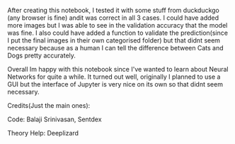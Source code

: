After creating this notebook, I tested it with some stuff from duckduckgo (any browser is fine) andit was correct in all 3 cases. I could have added more images but I was able to see in the validation accuracy that the model was fine. I also could have added a function to validate the prediction(since I put the final images in their own categorised folder) but that didnt seem necessary because as a human I can tell the difference between Cats and Dogs pretty accurately.

Overall Im happy with this notebook since I've wanted to learn about Neural Networks for quite a while. It turned out well, originally I planned to use a GUI but the interface of Jupyter is very nice on its own so that didnt seem necessary.





Credits(Just the main ones):

Code:
Balaji Srinivasan, Sentdex

Theory Help:
Deeplizard
